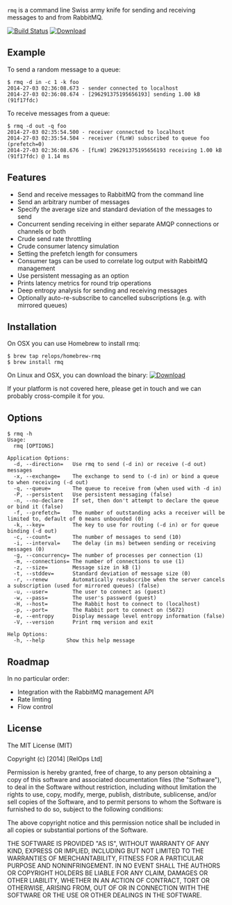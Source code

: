 `rmq` is a command line Swiss army knife for sending and receiving messages to and from RabbitMQ.

[![Build Status](https://travis-ci.org/relops/rmq.png?branch=master)](https://travis-ci.org/relops/rmq)
[![Download](https://api.bintray.com/packages/relops/rmq/rmq/images/download.png)](https://bintray.com/relops/rmq/rmq/_latestVersion)

Example
-------

To send a random message to a queue:

```
$ rmq -d in -c 1 -k foo
2014-27-03 02:36:08.673 - sender connected to localhost
2014-27-03 02:36:08.674 - [296291375195656193] sending 1.00 kB (91f17fdc)
```

To receive messages from a queue:

```
$ rmq -d out -q foo
2014-27-03 02:35:54.500 - receiver connected to localhost
2014-27-03 02:35:54.504 - receiver (fLnW) subscribed to queue foo (prefetch=0)
2014-27-03 02:36:08.676 - [fLnW] 296291375195656193 receiving 1.00 kB (91f17fdc) @ 1.14 ms
```

Features
--------

* Send and receive messages to RabbitMQ from the command line
* Send an arbitrary number of messages
* Specify the average size and standard deviation of the messages to send
* Concurrent sending receiving in either separate AMQP connections or channels or both
* Crude send rate throttling
* Crude consumer latency simulation
* Setting the prefetch length for consumers
* Consumer tags can be used to correlate log output with RabbitMQ management
* Use persistent messaging as an option
* Prints latency metrics for round trip operations
* Deep entropy analysis for sending and receiving messages
* Optionally auto-re-subscribe to cancelled subscriptions (e.g. with mirrored queues)

Installation
------------

On OSX you can use Homebrew to install rmq:

```
$ brew tap relops/homebrew-rmq
$ brew install rmq
```

On Linux and OSX, you can download the binary: [![Download](https://api.bintray.com/packages/relops/rmq/rmq/images/download.png)](https://bintray.com/relops/rmq/rmq/_latestVersion)

If your platform is not covered here, please get in touch and we can probably cross-compile it for you.

Options
-------

```
$ rmq -h
Usage:
  rmq [OPTIONS]

Application Options:
  -d, --direction=   Use rmq to send (-d in) or receive (-d out) messages
  -x, --exchange=    The exchange to send to (-d in) or bind a queue to when receiving (-d out)
  -q, --queue=       The queue to receive from (when used with -d in)
  -P, --persistent   Use persistent messaging (false)
  -n, --no-declare   If set, then don't attempt to declare the queue or bind it (false)
  -f, --prefetch=    The number of outstanding acks a receiver will be limited to, default of 0 means unbounded (0)
  -k, --key=         The key to use for routing (-d in) or for queue binding (-d out)
  -c, --count=       The number of messages to send (10)
  -i, --interval=    The delay (in ms) between sending or receiving messages (0)
  -g, --concurrency= The number of processes per connection (1)
  -m, --connections= The number of connections to use (1)
  -z, --size=        Message size in kB (1)
  -t, --stddev=      Standard deviation of message size (0)
  -r, --renew        Automatically resubscribe when the server cancels a subscription (used for mirrored queues) (false)
  -u, --user=        The user to connect as (guest)
  -w, --pass=        The user's password (guest)
  -H, --host=        The Rabbit host to connect to (localhost)
  -p, --port=        The Rabbit port to connect on (5672)
  -e, --entropy      Display message level entropy information (false)
  -V, --version      Print rmq version and exit

Help Options:
  -h, --help       Show this help message
```

Roadmap
-------

In no particular order:

* Integration with the RabbitMQ management API
* Rate limting
* Flow control

License
-------

The MIT License (MIT)

Copyright (c) [2014] [RelOps Ltd]

Permission is hereby granted, free of charge, to any person obtaining a copy
of this software and associated documentation files (the "Software"), to deal
in the Software without restriction, including without limitation the rights
to use, copy, modify, merge, publish, distribute, sublicense, and/or sell
copies of the Software, and to permit persons to whom the Software is
furnished to do so, subject to the following conditions:

The above copyright notice and this permission notice shall be included in all
copies or substantial portions of the Software.

THE SOFTWARE IS PROVIDED "AS IS", WITHOUT WARRANTY OF ANY KIND, EXPRESS OR
IMPLIED, INCLUDING BUT NOT LIMITED TO THE WARRANTIES OF MERCHANTABILITY,
FITNESS FOR A PARTICULAR PURPOSE AND NONINFRINGEMENT. IN NO EVENT SHALL THE
AUTHORS OR COPYRIGHT HOLDERS BE LIABLE FOR ANY CLAIM, DAMAGES OR OTHER
LIABILITY, WHETHER IN AN ACTION OF CONTRACT, TORT OR OTHERWISE, ARISING FROM,
OUT OF OR IN CONNECTION WITH THE SOFTWARE OR THE USE OR OTHER DEALINGS IN THE
SOFTWARE.
